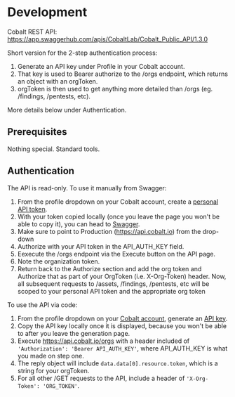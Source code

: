 # Development

Cobalt REST API:
https://app.swaggerhub.com/apis/CobaltLab/Cobalt_Public_API/1.3.0

Short version for the 2-step authentication process:

1. Generate an API key under Profile in your Cobalt account.
2. That key is used to Bearer authorize to the /orgs endpoint, which returns an
   object with an orgToken.
3. orgToken is then used to get anything more detailed than /orgs (eg.
   /findings, /pentests, etc).

More details below under Authentication.

## Prerequisites

Nothing special. Standard tools.

## Authentication

The API is read-only. To use it manually from Swagger:

1. From the profile dropdown on your Cobalt account, create a
   [personal API token](https://app.cobalt.io/settings/api-token).
2. With your token copied locally (once you leave the page you won't be able to
   copy it), you can head to
   [Swagger](https://app.swaggerhub.com/apis/CobaltLab/Cobalt_Public_API/1.3.0).
3. Make sure to point to Production (https://api.cobalt.io) from the drop-down
4. Authorize with your API token in the API_AUTH_KEY field.
5. Eexecute the /orgs endpoint via the Execute button on the API page.
6. Note the organization token.
7. Return back to the Authorize section and add the org token and Authorize that
   as part of your OrgToken (i.e. X-Org-Token) header. Now, all subsequent
   requests to /assets, /findings, /pentests, etc will be scoped to your
   personal API token and the appropriate org token

To use the API via code:

1. From the profile dropdown on your
   [Cobalt account](https://app.cobalt.io/users/sign_in), generate an
   [API key](https://app.cobalt.io/settings/api-token).
2. Copy the API key locally once it is displayed, because you won't be able to
   after you leave the generation page.
3. Execute https://api.cobalt.io/orgs with a header included of
   `'Authorization': 'Bearer API_AUTH_KEY'`, where API_AUTH_KEY is what you made
   on step one.
4. The reply object will include `data.data[0].resource.token`, which is a
   string for your orgToken.
5. For all other /GET requests to the API, include a header of
   `'X-Org-Token': 'ORG_TOKEN'`.
